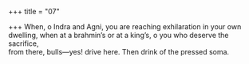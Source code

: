 +++
title = "07"

+++
When, o Indra and Agni, you are reaching exhilaration in your own  dwelling, when at a brahmin’s or at a king’s, o you who deserve the  
sacrifice,  
from there, bulls—yes! drive here. Then drink of the pressed soma.  